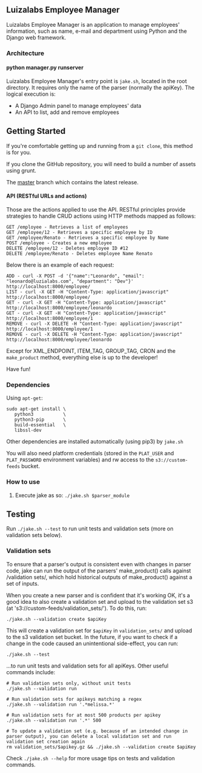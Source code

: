 Luizalabs Employee Manager 
-
Luizalabs Employee Manager is an application to manage employees' information, such as name, e-mail and department using Python and the Django web framework.


### Architecture

#### python manager.py runserver
Luizalabs Employee Manager's entry point is `jake.sh`, located in the root directory. It requires only the name of the parser (normally the apiKey). The logical execution is:

- A Django Admin panel to manage employees' data
- An API to list, add and remove employees

## Getting Started

If you're comfortable getting up and running from a `git clone`, this method is for you.

If you clone the GitHub repository, you will need to build a number of assets using grunt.

The [master](https://github.com/leonardoffreitas/employee-manager.git) branch which contains the latest release.

#### API (RESTful URLs and actions)

Those are the actions applied to use the API. RESTful principles provide strategies to handle CRUD actions using HTTP methods mapped as follows:

```
GET /employee - Retrieves a list of employees
GET /employee/12 - Retrieves a specific employee by ID
GET /employee/Renato - Retrieves a specific employee by Name
POST /employee - Creates a new employee
DELETE /employee/12 - Deletes employee ID #12
DELETE /employee/Renato - Deletes employee Name Renato
```

Below there is an example of each request:

```
ADD - curl -X POST -d '{"name":"Leonardo", "email": "leonardo@luzialabs.com", "department": "Dev"}' http://localhost:8000/employee/
LIST - curl -X GET -H "Content-Type: application/javascript" http://localhost:8000/employee/
GET - curl -X GET -H "Content-Type: application/javascript" http://localhost:8000/employee/leonardo
GET - curl -X GET -H "Content-Type: application/javascript" http://localhost:8000/employee/1
REMOVE - curl -X DELETE -H "Content-Type: application/javascript" http://localhost:8000/employee/1
REMOVE - curl -X DELETE -H "Content-Type: application/javascript" http://localhost:8000/employee/leonardo
```
Except for XML_ENDPOINT, ITEM_TAG, GROUP_TAG, CRON and the `make_product` method, everything else is up to the developer!

Have fun!

### Dependencies
Using `apt-get`:
```
sudo apt-get install \
   python3           \
   python3-pip       \
   build-essential   \
   libssl-dev  
```   
Other dependencies are installed automatically (using pip3) by `jake.sh`

You will also need platform credentials (stored in the `PLAT_USER` and `PLAT_PASSWORD` environment variables) and rw access to the `s3://custom-feeds` bucket.

### How to use
1. Execute jake as so: `./jake.sh $parser_module`

## Testing

Run `./jake.sh --test` to run unit tests and validation sets (more on validation sets below).

### Validation sets

To ensure that a parser's output is consistent even with changes in parser code, jake can run the output of the parsers' make\_product() calls against /validation sets/, which hold historical outputs of make\_product() against a set of inputs.

When you create a new parser and is confident that it's working OK, it's a good idea to also create a validation set and upload to the validation set s3 (at 's3://custom-feeds/validation_sets/'). To do this, run:

```./jake.sh --validation create $apiKey``` 

This will create a validation set for `$apiKey` in `validation_sets/` and upload to the s3 validation set bucket. In the future, if you want to check if a change in the code caused an unintentional side-effect, you can run:

```./jake.sh --test```

...to run unit tests and validation sets for all apiKeys. Other useful commands include:
```
# Run validation sets only, without unit tests
./jake.sh --validation run

# Run validation sets for apikeys matching a regex
./jake.sh --validation run '.*melissa.*'

# Run validation sets for at most 500 products per apikey
./jake.sh --validation run '.*' 500

# To update a validation set (e.g. because of an intended change in parser output), you can delete a local validation set and run validation set creation again
rm validation_sets/$apikey.gz && ./jake.sh --validation create $apiKey
```

Check `./jake.sh --help` for more usage tips on tests and validation commands.
